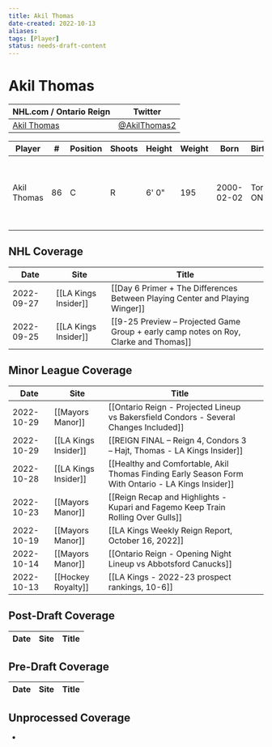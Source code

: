 ```yaml
---
title: Akil Thomas
date-created: 2022-10-13
aliases: 
tags: [Player]
status: needs-draft-content
---
```


# Akil Thomas

NHL.com / Ontario Reign | Twitter
-|-
[Akil Thomas](https://www.nhl.com/player/akil-thomas-8480851) | [@AkilThomas2](https://twitter.com/AkilThomas2)

Player | \# | Position | Shoots | Height | Weight | Born | Birthplace | Draft 
-|-|-|-|-|-|-|-|-
Akil Thomas | 86 | C | R | 6' 0" | 195 | 2000-02-02 | Toronto, ON, CAN | 2018 LAK, 2nd rd, 20th pk (51st overall)


## NHL  Coverage
Date | Site |  Title
---|---|---
2022-09-27 | [[LA Kings Insider]] |  [[Day 6 Primer + The Differences Between Playing Center and Playing Winger]]
2022-09-25 | [[LA Kings Insider]] | [[9-25 Preview – Projected Game Group + early camp notes on Roy, Clarke and Thomas]]



## Minor League Coverage
| Date       | Site                 | Title                                                                                              |     |
| ---------- | -------------------- | -------------------------------------------------------------------------------------------------- | --- |
| 2022-10-29 | [[Mayors Manor]]     | [[Ontario Reign - Projected Lineup vs Bakersfield Condors - Several Changes Included]]             |     |
| 2022-10-29 | [[LA Kings Insider]] | [[REIGN FINAL – Reign 4, Condors 3 – Hajt, Thomas - LA Kings Insider]]                             |     |
| 2022-10-28 | [[LA Kings Insider]] | [[Healthy and Comfortable, Akil Thomas Finding Early Season Form With Ontario - LA Kings Insider]] |     |
| 2022-10-23 | [[Mayors Manor]]     | [[Reign Recap and Highlights - Kupari and Fagemo Keep Train Rolling Over Gulls]]                   |     |
| 2022-10-19 | [[Mayors Manor]]     | [[LA Kings Weekly Reign Report, October 16, 2022]]                                                 |     |
| 2022-10-14 | [[Mayors Manor]]     | [[Ontario Reign - Opening Night Lineup vs Abbotsford Canucks]]                                     |     |
| 2022-10-13 | [[Hockey Royalty]]   | [[LA Kings - 2022-23 prospect rankings, 10-6]]                                                     |     |



## Post-Draft Coverage
Date | Site |  Title
---|---|---



## Pre-Draft Coverage
Date | Site |  Title
---|---|---


## Unprocessed Coverage
- 
